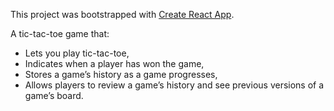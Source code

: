 This project was bootstrapped with [Create React App](https://github.com/facebookincubator/create-react-app).

A tic-tac-toe game that:
- Lets you play tic-tac-toe,
- Indicates when a player has won the game,
- Stores a game’s history as a game progresses,
- Allows players to review a game’s history and see previous versions of a game’s board.
